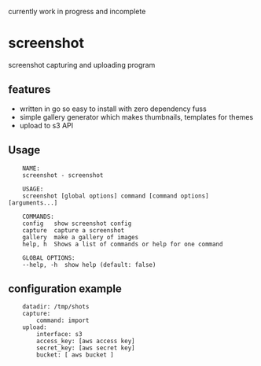 currently work in progress and incomplete

screenshot
=============

screenshot capturing and uploading program

features
-------------
- written in go so easy to install with zero dependency fuss
- simple gallery generator which makes thumbnails, templates for themes
- upload to s3 API

Usage
-------------
        NAME:
        screenshot - screenshot

        USAGE:
        screenshot [global options] command [command options] [arguments...]

        COMMANDS:
        config   show screenshot config
        capture  capture a screenshot
        gallery  make a gallery of images
        help, h  Shows a list of commands or help for one command

        GLOBAL OPTIONS:
        --help, -h  show help (default: false)
   
configuration example
---------------------------------

        datadir: /tmp/shots
        capture:
            command: import
        upload:
            interface: s3
            access_key: [aws access key]
            secret_key: [aws secret key]
            bucket: [ aws bucket ]
